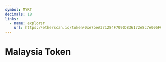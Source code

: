 ```yaml
---
symbol: MYRT
decimals: 18
links:
  - name: explorer
    url: https://etherscan.io/token/0xe7beA371284F7091D836172e8c7e006FC21347ce
---
```


# Malaysia Token
